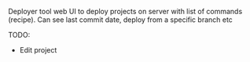 Deployer tool web UI to deploy projects on server with list of commands (recipe). Can see last commit date, deploy from a specific branch etc

TODO:

- Edit project